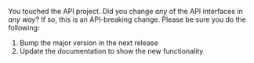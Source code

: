 You touched the API project. Did you change _any_ of the API interfaces in _any way_? If so, this is an API-breaking change. Please be sure you do the following:

1. Bump the major version in the next release
2. Update the documentation to show the new functionality
